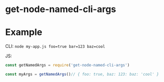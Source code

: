 # get-node-named-cli-args

# Example
CLI: `node my-app.js foo=true bar=123 baz=cool`

JS:
```js
const getNamedArgs = require('get-node-named-cli-args')

const myArgs = getNamedArgs()// { foo: true, baz: 123: baz: 'cool' }
```

